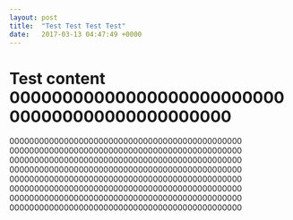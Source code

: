 ```yaml
---
layout: post
title:  "Test Test Test Test"
date:   2017-03-13 04:47:49 +0000
---
```



# Test content 00000000000000000000000000000000000000000000000
00000000000000000000000000000000000000000000000
00000000000000000000000000000000000000000000000
00000000000000000000000000000000000000000000000
00000000000000000000000000000000000000000000000
00000000000000000000000000000000000000000000000
00000000000000000000000000000000000000000000000
00000000000000000000000000000000000000000000000
00000000000000000000000000000000000000000000000
